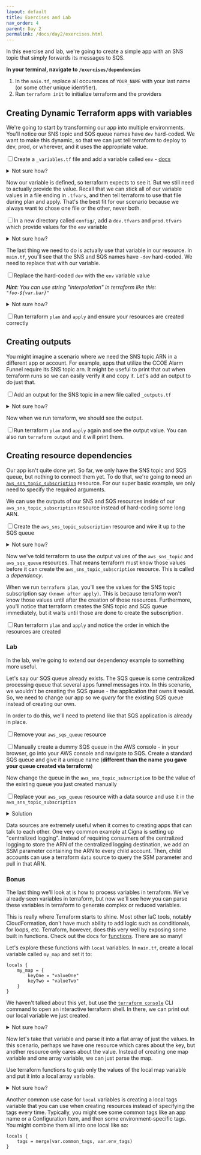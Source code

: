 ```yaml
---
layout: default
title: Exercises and Lab
nav_order: 4
parent: Day 2
permalink: /docs/day2/exercises.html
---
```


In this exercise and lab, we're going to create a simple app with an SNS topic that simply forwards its messages to SQS.

**In your terminal, navigate to `/exercises/dependencies`**

1. In the `main.tf`, replace all occurences of `YOUR_NAME` with your last name (or some other unique identifier).
1. Run `terraform init` to initialize terraform and the providers

## Creating Dynamic Terraform apps with variables

We're going to start by transforming our app into multiple environments. You'll notice our SNS topic and SQS queue names have `dev` hard-coded. We want to make this dynamic, so that we can just tell terraform to deploy to dev, prod, or wherever, and it uses the appropriate value.

<input type="checkbox" class="task-list-item-checkbox">Create a `_variables.tf` file and add a variable called `env` - [docs](https://www.terraform.io/docs/language/values/variables.html)

<details><summary>Not sure how?</summary>

Add a new file called <code>_variables.tf</code>. Inside that file, add the variable block:

<pre>
variable "env" {
    type = string
    description = "the environment to deploy"
}
</pre>

Don't give it a <code>default</code>, because we want to force the environment to be passed explicitly.

</details>

Now our variable is defined, so terraform expects to see it. But we still need to actually provide the value. Recall that we can stick all of our variable values in a file ending in `.tfvars`, and then tell terraform to use that file during plan and apply. That's the best fit for our scenario because we always want to chose one file or the other, never both.

<input type="checkbox" class="task-list-item-checkbox">In a new directory called `config/`, add a `dev.tfvars` and `prod.tfvars` which provide values for the `env` variable

<details><summary>Not sure how?</summary>

Add two new files: <code>config/dev.tfvars</code> and <code>config/prod.tfvars</code>.

Inside of <code>dev.tfvars</code>, add:

<pre>
env = "dev"
</pre>

Likewise in <code>prod.tfvars</code>:

<pre>
env = "prod"
</pre>

</details>

The last thing we need to do is actually use that variable in our resource. In `main.tf`, you'll see that the SNS and SQS names have `-dev` hard-coded. We need to replace that with our variable. 

<input type="checkbox" class="task-list-item-checkbox">Replace the hard-coded `dev` with the `env` variable value

_**Hint**: You can use string "interpolation" in terraform like this: `"foo-${var.bar}"`_

<details><summary>Not sure how?</summary>

<pre>
resource "aws_sns_topic" "my_topic" {
    name = "YOUR_NAME-${var.env}"
}

resource "aws_sqs_queue" "my_queue" {
    name = "YOUR_NAME-${var.env}
}
</pre>

</details>

<input type="checkbox" class="task-list-item-checkbox">Run terraform `plan` and `apply` and ensure your resources are created correctly

## Creating outputs

You might imagine a scenario where we need the SNS topic ARN in a different app or account. For example, apps that utilize the CCOE Alarm Funnel require its SNS topic arn. It might be useful to print that out when terraform runs so we can easily verify it and copy it. Let's add an output to do just that.

<input type="checkbox" class="task-list-item-checkbox">Add an output for the SNS topic in a new file called `_outputs.tf`

<details><summary>Not sure how?</summary>

In <code>_outputs.tf</code>
<pre>
output "sns_topic_arn" {
    value = aws_sns_topic.my_topic.arn
}
</pre>

</details>

Now when we run terraform, we should see the output.

<input type="checkbox" class="task-list-item-checkbox">Run terraform `plan` and `apply` again and see the output value. You can also run `terraform output` and it will print them.

## Creating resource dependencies

Our app isn't quite done yet. So far, we only have the SNS topic and SQS queue, but nothing to connect them yet. To do that, we're going to need an [`aws_sns_topic_subscription`](https://registry.terraform.io/providers/hashicorp/aws/latest/docs/resources/sns_topic_subscription) resource. For our super basic example, we only need to specify the required arguments.

We can use the outputs of our SNS and SQS resources inside of our `aws_sns_topic_subscription` resource instead of hard-coding some long ARN.

<input type="checkbox" class="task-list-item-checkbox">Create the `aws_sns_topic_subscription` resource and wire it up to the SQS queue

<details><summary>Not sure how?</summary>

<pre>
resource "aws_sns_topic_subscription" "my_subscription" {
    topic_arn = aws_sns_topic.my_topic.arn
    protocol = "sqs"
    endpoint = aws_sqs_queue.my_queue.arn
}
</pre>

</details>

Now we've told terraform to use the output values of the `aws_sns_topic` and `aws_sqs_queue` resources. That means terraform must know those values before it can create the `aws_sns_topic_subscription` resource. This is called a _dependency_.

When we run `terraform plan`, you'll see the values for the SNS topic subscription say `(known after apply)`. This is because terraform won't know those values until after the creation of those resources. Furthermore, you'll notice that terraform creates the SNS topic and SQS queue immediately, but it waits until those are done to create the subscription.

<input type="checkbox" class="task-list-item-checkbox">Run terraform `plan` and `apply` and notice the order in which the resources are created


### Lab

In the lab, we're going to extend our dependency example to something more useful.

Let's say our SQS queue already exists. The SQS queue is some centralized processing queue that several apps funnel messages into. In this scenario, we wouldn't be creating the SQS queue - the application that owns it would. So, we need to change our app so we _query_ for the existing SQS queue instead of creating our own.

In order to do this, we'll need to pretend like that SQS application is already in place. 

<input type="checkbox" class="task-list-item-checkbox">Remove your `aws_sqs_queue` resource

<input type="checkbox" class="task-list-item-checkbox">Manually create a dummy SQS queue in the AWS console
    - in your browser, go into your AWS console and navigate to SQS. Create a standard SQS queue and give it a unique name (**different than the name you gave your queue created via terraform**)

Now change the queue in the `aws_sns_topic_subscription` to be the value of the existing queue you just created manually

<input type="checkbox" class="task-list-item-checkbox">Replace your `aws_sqs_queue` resource with a data source and use it in the `aws_sns_topic_subscription`

<details><summary>Solution</summary>

<pre>
data "aws_sqs_queue" "my_existing_queue" {
    name = "WHATEVER_NAME_YOU_CHOSE"
}

resource "aws_sns_topic_subscription" "my_subscription" {
    topic_arn = aws_sns_topic.my_topic.arn
    protocol = "sqs"
    endpoint = data.aws_sqs_queue.my_existing_queue.arn
}
</pre>

</details>

Data sources are extremely useful when it comes to creating apps that can talk to each other. One very common example at Cigna is setting up "centralized logging". Instead of requiring consumers of the centralized logging to store the ARN of the centralized logging destination, we add an SSM parameter containing the ARN to every child account. Then, child accounts can use a terraform `data` source to query the SSM parameter and pull in that ARN.

### Bonus

The last thing we'll look at is how to process variables in terraform. We've already seen variables in terraform, but now we'll see how you can parse these variables in terraform to generate complex or reduced variables.

This is really where Terraform starts to shine. Most other IaC tools, notably CloudFormation, don't have much ability to add logic such as conditionals, for loops, etc. Terraform, however, does this very well by exposing some built in functions. Check out the docs for [functions](https://www.terraform.io/docs/language/functions/index.html). There are so many!

Let's explore these functions with `local` variables. In `main.tf`, create a local variable called `my_map` and set it to:

```
locals {
    my_map = {
        keyOne = "valueOne"
        keyTwo = "valueTwo"
    }
}
```

We haven't talked about this yet, but use the [`terraform console`](https://www.terraform.io/docs/cli/commands/console.html) CLI command to open an interactive terraform shell. In there, we can print out our local variable we just created. 

<details><summary>Not sure how?</summary>

<pre>
~$ terraform console
> local.my_map
{
  "keyOne" = "valueOne"
  "keyTwo" = "valueTwo"
}
</pre>

</details>

Now let's take that variable and parse it into a flat array of just the values. In this scenario, perhaps we have one resource which cares about the key, but another resource only cares about the value. Instead of creating one map variable and one array variable, we can just parse the map.

Use terraform functions to grab only the values of the local map variable and put it into a local array variable.

<details><summary>Not sure how?</summary>

<pre>
locals {
    my_map = {
        keyOne = "valueOne"
        keyTwo = "valueTwo"
    }
    my_list = values(local.my_map)
}
</pre>

Now print it:
<pre>
~$ terraform console
> local.my_list
[
  "valueOne",
  "valueTwo",
]
</pre>

</details>

Another common use case for `local` variables is creating a local tags variable that you can use when creating resources instead of specifying the tags every time. Typically, you might see some common tags like an app name or a Configuration Item, and then some environment-specific tags. You might combine them all into one local like so:

```
locals {
    tags = merge(var.common_tags, var.env_tags)
}
```